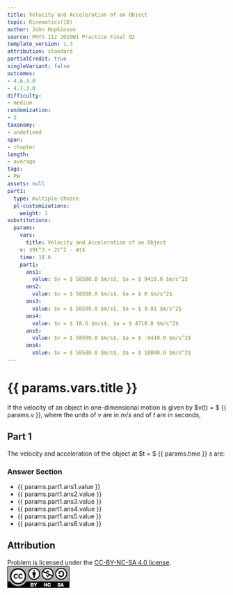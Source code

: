 ```yaml
---
title: Velocity and Acceleration of an Object
topic: Kinematics(1D)
author: John Hopkinson
source: PHYS 112 2019W1 Practice Final Q2
template_version: 1.3
attribution: standard
partialCredit: true
singleVariant: false
outcomes:
- 4.6.3.0
- 4.7.3.0
difficulty:
- medium
randomization:
- 2
taxonomy:
- undefined
span:
- chapter
length:
- average
tags:
- PW
assets: null
part1:
  type: multiple-choice
  pl-customizations:
    weight: 1
substitutions:
  params:
    vars:
      title: Velocity and Acceleration of an Object
    v: $9t^3 + 2t^2 - 4t$
    time: 18.6
    part1:
      ans1:
        value: $v = $ 58500.0 $m/s$, $a = $ 9410.0 $m/s^2$
      ans2:
        value: $v = $ 58500.0 $m/s$, $a = $ 0 $m/s^2$
      ans3:
        value: $v = $ 58500.0 $m/s$, $a = $ 9.81 $m/s^2$
      ans4:
        value: $v = $ 18.6 $m/s$, $a = $ 4710.0 $m/s^2$
      ans5:
        value: $v = $ 58500.0 $m/s$, $a = $ -9410.0 $m/s^2$
      ans6:
        value: $v = $ 58500.0 $m/s$, $a = $ 18800.0 $m/s^2$
---
```

# {{ params.vars.title }}
If the velocity of an object in one-dimensional motion is given by $v(t) = $ {{ params.v }}, where the units of $v$ are in $m/s$ and of $t$ are in seconds,

## Part 1

The velocity and acceleration of the object at $t = $ {{ params.time }} $s$ are:

### Answer Section

- {{ params.part1.ans1.value }}
- {{ params.part1.ans2.value }}
- {{ params.part1.ans3.value }}
- {{ params.part1.ans4.value }}
- {{ params.part1.ans5.value }}
- {{ params.part1.ans6.value }}

## Attribution

Problem is licensed under the [CC-BY-NC-SA 4.0 license](https://creativecommons.org/licenses/by-nc-sa/4.0/).<br> ![The Creative Commons 4.0 license requiring attribution-BY, non-commercial-NC, and share-alike-SA license.](https://raw.githubusercontent.com/firasm/bits/master/by-nc-sa.png)